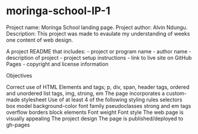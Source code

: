 # moringa-school-IP-1

Project name: Moringa School landing page.
Project author: Alvin Ndungu.
Description: This project was made to evaulate my understanding of weeks one content of web design.



A project README that includes: - project or program name - author name - description of project - project setup instructions - link to live site on GitHub Pages - copyright and license information

Objectives

Correct use of HTML Elements and tags;
    p, div, span, header tags, ordered and unordered list tags, img, strong, em
    The page incorporates a custom-made stylesheet 
    Use of at least 4 of the following styling rules
    selectors
    box model
    background-color
    font family
    pseudoclasses
    strong and em tags
    overflow
    borders
    block elements
    Font weight 
    Font style
    The web page is visually appealing
    The project design
    The page is published/deployed to gh-pages